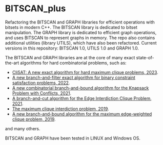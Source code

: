 # BITSCAN_plus
Refactoring the BITSCAN and GRAPH libraries for efficient operations with bitsets in modern C++.
The BITSCAN library is dedicated to bitset manipulation. The GRAPH library is dedicated to efficient graph operations, and uses BITSCAN to represent graphs in memory.  The repo also contains additional utilities (library UTILS), which have also been refactored.
Current versions in this repository: BITSCAN 1.0, UTILS 1.0 and GRAPH 1.0.

The BITSCAN and GRAPH libraries are at the core of many exact state-of-the-art algorithms for hard combinatorial problems, such as:
- [CliSAT: A new exact algorithm for hard maximum clique problems, 2023](https://www.sciencedirect.com/science/article/pii/S0377221722008165).
- [A new branch-and-filter exact algorithm for binary constraint satisfaction problems, 2022](https://www.sciencedirect.com/science/article/pii/S0377221722008165).
- [A new combinatorial branch-and-bound algorithm for the Knapsack Problem with Conflicts, 2021](https://www.sciencedirect.com/science/article/pii/S0377221720306342).
- [A branch-and-cut algorithm for the Edge Interdiction Clique Problem, 2021](https://www.sciencedirect.com/science/article/pii/S0377221721000606).
- [The maximum clique interdiction problem, 2019](https://www.sciencedirect.com/science/article/pii/S0377221719301572).
- [A new branch-and-bound algorithm for the maximum edge-weighted clique problem, 2019](https://www.sciencedirect.com/science/article/pii/S0377221719303054).

and many others. 

BITSCAN and GRAPH have been tested in LINUX and Windows OS.  
